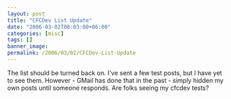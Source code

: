 ```yaml
---
layout: post
title: "CFCDev List Update"
date: "2006-03-02T08:03:00+06:00"
categories: [misc]
tags: []
banner_image: 
permalink: /2006/03/02/CFCDev-List-Update
---
```


The list should be turned back on. I've sent a few test posts, but I have yet to see them. However - GMail has done that in the past - simply hidden my own posts until someone responds. Are folks seeing my cfcdev tests?
